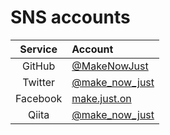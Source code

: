 # SNS accounts

| Service  | Account                     |
|:--------:|:----------------------------|
| GitHub   | [@MakeNowJust][github]      |
| Twitter  | [@make\_now\_just][twitter] |
| Facebook | [make.just.on][facebook]    |
| Qiita    | [@make\_now\_just][qiita]   |

[github]: https://github.com/MakeNowJust
[twitter]: https://twitter.com/make_now_just
[facebook]: https://www.facebook.com/make.now.just
[qiita]: https://qiita.com/make_now_just

